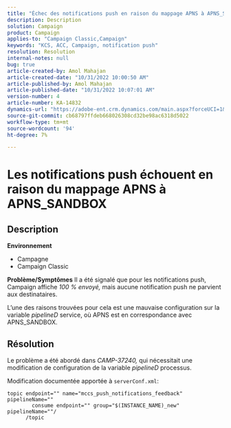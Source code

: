 ```yaml
---
title: "Échec des notifications push en raison du mappage APNS à APNS_SANDBOX"
description: Description
solution: Campaign
product: Campaign
applies-to: "Campaign Classic,Campaign"
keywords: "KCS, ACC, Campaign, notification push"
resolution: Resolution
internal-notes: null
bug: true
article-created-by: Amol Mahajan
article-created-date: "10/31/2022 10:00:50 AM"
article-published-by: Amol Mahajan
article-published-date: "10/31/2022 10:07:01 AM"
version-number: 4
article-number: KA-14832
dynamics-url: "https://adobe-ent.crm.dynamics.com/main.aspx?forceUCI=1&pagetype=entityrecord&etn=knowledgearticle&id=858fafe5-0259-ed11-9561-6045bd006079"
source-git-commit: cb68797ffdeb668026308cd32be98ac6318d5022
workflow-type: tm+mt
source-wordcount: '94'
ht-degree: 7%

---
```


# Les notifications push échouent en raison du mappage APNS à APNS_SANDBOX

## Description

<b>Environnement</b>
- Campagne
- Campaign Classic



<b>Problème/Symptômes</b>
Il a été signalé que pour les notifications push, Campaign affiche *100 % envoyé,* mais aucune notification push ne parvient aux destinataires.

L’une des raisons trouvées pour cela est une mauvaise configuration sur la variable *pipelineD* service, où APNS est en correspondance avec APNS_SANDBOX.


## Résolution


Le problème a été abordé dans *CAMP-37240,* qui nécessitait une modification de configuration de la variable *pipelineD* processus.

Modification documentée apportée à `serverConf.xml`:


```
topic endpoint="" name="mccs_push_notifications_feedback" pipelineName=""
        consume endpoint="" group="$(INSTANCE_NAME)_new" pipelineName=""/
      /topic
```

